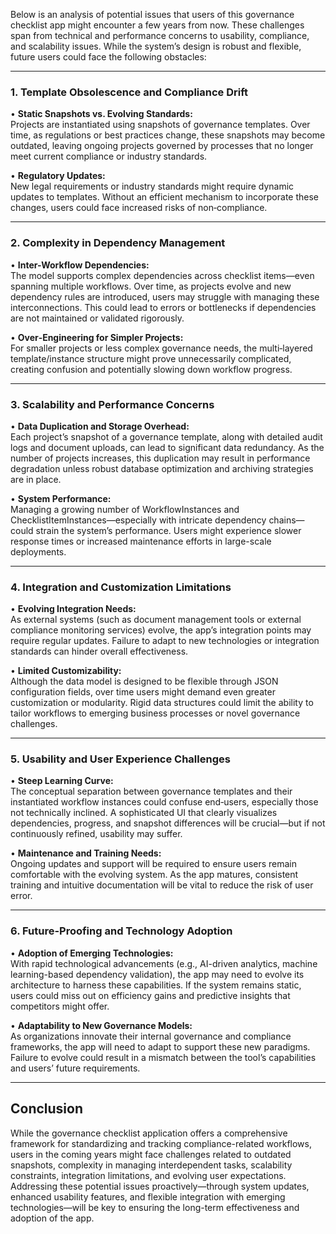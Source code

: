 Below is an analysis of potential issues that users of this governance checklist app might encounter a few years from now. These challenges span from technical and performance concerns to usability, compliance, and scalability issues. While the system’s design is robust and flexible, future users could face the following obstacles:

---

### 1. Template Obsolescence and Compliance Drift

• **Static Snapshots vs. Evolving Standards:**  
Projects are instantiated using snapshots of governance templates. Over time, as regulations or best practices change, these snapshots may become outdated, leaving ongoing projects governed by processes that no longer meet current compliance or industry standards.

• **Regulatory Updates:**  
New legal requirements or industry standards might require dynamic updates to templates. Without an efficient mechanism to incorporate these changes, users could face increased risks of non‑compliance.

---

### 2. Complexity in Dependency Management

• **Inter-Workflow Dependencies:**  
The model supports complex dependencies across checklist items—even spanning multiple workflows. Over time, as projects evolve and new dependency rules are introduced, users may struggle with managing these interconnections. This could lead to errors or bottlenecks if dependencies are not maintained or validated rigorously.

• **Over‑Engineering for Simpler Projects:**  
For smaller projects or less complex governance needs, the multi‑layered template/instance structure might prove unnecessarily complicated, creating confusion and potentially slowing down workflow progress.

---

### 3. Scalability and Performance Concerns

• **Data Duplication and Storage Overhead:**  
Each project’s snapshot of a governance template, along with detailed audit logs and document uploads, can lead to significant data redundancy. As the number of projects increases, this duplication may result in performance degradation unless robust database optimization and archiving strategies are in place.

• **System Performance:**  
Managing a growing number of WorkflowInstances and ChecklistItemInstances—especially with intricate dependency chains—could strain the system’s performance. Users might experience slower response times or increased maintenance efforts in large-scale deployments.

---

### 4. Integration and Customization Limitations

• **Evolving Integration Needs:**  
As external systems (such as document management tools or external compliance monitoring services) evolve, the app’s integration points may require regular updates. Failure to adapt to new technologies or integration standards can hinder overall effectiveness.

• **Limited Customizability:**  
Although the data model is designed to be flexible through JSON configuration fields, over time users might demand even greater customization or modularity. Rigid data structures could limit the ability to tailor workflows to emerging business processes or novel governance challenges.

---

### 5. Usability and User Experience Challenges

• **Steep Learning Curve:**  
The conceptual separation between governance templates and their instantiated workflow instances could confuse end‑users, especially those not technically inclined. A sophisticated UI that clearly visualizes dependencies, progress, and snapshot differences will be crucial—but if not continuously refined, usability may suffer.

• **Maintenance and Training Needs:**  
Ongoing updates and support will be required to ensure users remain comfortable with the evolving system. As the app matures, consistent training and intuitive documentation will be vital to reduce the risk of user error.

---

### 6. Future-Proofing and Technology Adoption

• **Adoption of Emerging Technologies:**  
With rapid technological advancements (e.g., AI-driven analytics, machine learning-based dependency validation), the app may need to evolve its architecture to harness these capabilities. If the system remains static, users could miss out on efficiency gains and predictive insights that competitors might offer.

• **Adaptability to New Governance Models:**  
As organizations innovate their internal governance and compliance frameworks, the app will need to adapt to support these new paradigms. Failure to evolve could result in a mismatch between the tool’s capabilities and users’ future requirements.

---

## Conclusion

While the governance checklist application offers a comprehensive framework for standardizing and tracking compliance-related workflows, users in the coming years might face challenges related to outdated snapshots, complexity in managing interdependent tasks, scalability constraints, integration limitations, and evolving user expectations. Addressing these potential issues proactively—through system updates, enhanced usability features, and flexible integration with emerging technologies—will be key to ensuring the long-term effectiveness and adoption of the app.